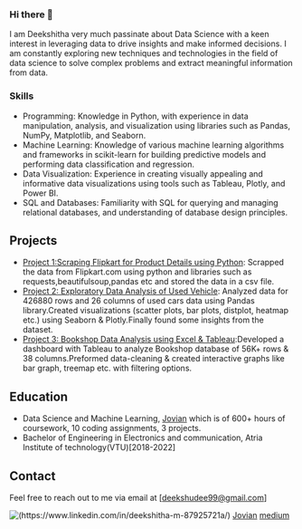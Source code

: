 ### Hi there 👋 

 I am Deekshitha very much passinate about Data Science with a keen interest in leveraging data to drive insights and make informed decisions. I am constantly exploring new techniques and technologies in the field of data science to solve complex problems and extract meaningful information from data.
 
 
 ### Skills
 
- Programming: Knowledge in Python, with experience in data manipulation, analysis, and visualization using libraries such as Pandas, NumPy, Matplotlib, and Seaborn.
- Machine Learning: Knowledge of various machine learning algorithms and frameworks in scikit-learn for building predictive models and performing data classification and regression.
- Data Visualization: Experience in creating visually appealing and informative data visualizations using tools such as Tableau, Plotly, and Power BI.
- SQL and Databases: Familiarity with SQL for querying and managing relational databases, and understanding of database design principles.

## Projects

- [Project 1:Scraping Flipkart for Product Details using Python](https://jovian.com/deekshudee99/web-scraping-flipkart-pro-1): Scrapped the data from Flipkart.com using python and libraries such as requests,beautifulsoup,pandas etc and stored the data in a csv file.
- [Project 2: Exploratory Data Analysis of Used Vehicle](https://jovian.com/deekshudee99/copy-of-copy-of-project-2-eda21-2-2): Analyzed data for 426880 rows and 26 columns of used cars data using Pandas library.Created visualizations (scatter plots, bar plots, distplot, heatmap etc.) using Seaborn & Plotly.Finally found some insights from the dataset.
- [Project 3: Bookshop Data Analysis using Excel & Tableau](https://jovian.com/outlink?url=https%3A%2F%2Fpublic.tableau.com%2Fapp%2Fprofile%2Fdeekshitha2445%2Fviz%2FBookshopdashboard%2FBookshopDashboard%3Fpublish%3Dyes):Developed a dashboard with Tableau to analyze Bookshop database of 56K+ rows & 38 columns.Preformed data-cleaning & created interactive graphs like bar graph, treemap etc. with filtering options.

## Education

- Data Science and Machine Learning, [Jovian](https://jovian.com) which is of 600+ hours of coursework, 10 coding assignments, 3 projects.
- Bachelor of Engineering in Electronics and communication, Atria Institute of technology(VTU)[2018-2022]
 
## Contact

Feel free to reach out to me via email at [deekshudee99@gmail.com]

<link rel="stylesheet" href="https://cdnjs.cloudflare.com/ajax/libs/font-awesome/5.15.3/css/all.min.css" integrity="sha384-DfXdz+5zqMzCMLF4eET4LCGB8GQnJN6i0q5gQNKIv4+O+JvWRZGGcW6YsVsl3FiM" crossorigin="anonymous">

![(https://www.linkedin.com/in/deekshitha-m-87925721a/)](./img/linkedin-light.svg)
 [Jovian](https://jovian.com/deekshudee99)
 [medium](https://medium.com/@deekshudee99)
 
 
  
<!--
**Deekshudee/Deekshudee** is a ✨ _special_ ✨ repository because its `README.md` (this file) appears on your GitHub profile.

Here are some ideas to get you started:

- 🔭 I’m currently working on ...
- 🌱 I’m currently learning ...
- 👯 I’m looking to collaborate on ...
- 🤔 I’m looking for help with ...
- 💬 Ask me about ...
- 📫 How to reach me: ...
- 😄 Pronouns: ...
- ⚡ Fun fact: ...
-->
